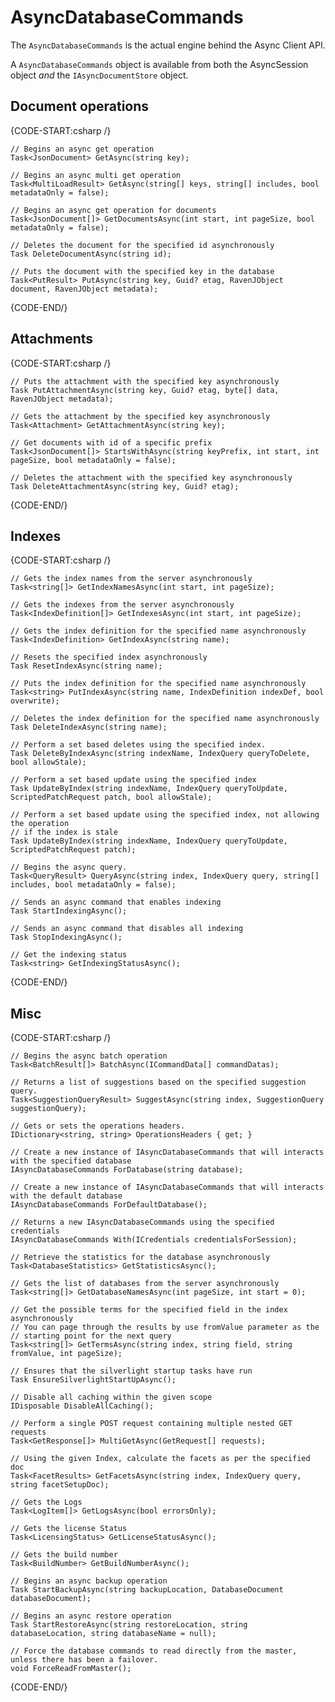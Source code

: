 # AsyncDatabaseCommands

The `AsyncDatabaseCommands` is the actual engine behind the Async Client API. 

A `AsyncDatabaseCommands` object is available from both the AsyncSession object _and_ the `IAsyncDocumentStore` object.

## Document operations

{CODE-START:csharp /}

	// Begins an async get operation
	Task<JsonDocument> GetAsync(string key);

	// Begins an async multi get operation
	Task<MultiLoadResult> GetAsync(string[] keys, string[] includes, bool metadataOnly = false);

	// Begins an async get operation for documents
	Task<JsonDocument[]> GetDocumentsAsync(int start, int pageSize, bool metadataOnly = false);

	// Deletes the document for the specified id asynchronously
	Task DeleteDocumentAsync(string id);

	// Puts the document with the specified key in the database
	Task<PutResult> PutAsync(string key, Guid? etag, RavenJObject document, RavenJObject metadata);

{CODE-END/}

## Attachments

{CODE-START:csharp /}

  	// Puts the attachment with the specified key asynchronously
	Task PutAttachmentAsync(string key, Guid? etag, byte[] data, RavenJObject metadata);

	// Gets the attachment by the specified key asynchronously
	Task<Attachment> GetAttachmentAsync(string key);

	// Get documents with id of a specific prefix
	Task<JsonDocument[]> StartsWithAsync(string keyPrefix, int start, int pageSize, bool metadataOnly = false);

	// Deletes the attachment with the specified key asynchronously
	Task DeleteAttachmentAsync(string key, Guid? etag);

{CODE-END/}
    
## Indexes

{CODE-START:csharp /}

	// Gets the index names from the server asynchronously
	Task<string[]> GetIndexNamesAsync(int start, int pageSize);

	// Gets the indexes from the server asynchronously
	Task<IndexDefinition[]> GetIndexesAsync(int start, int pageSize);

	// Gets the index definition for the specified name asynchronously
	Task<IndexDefinition> GetIndexAsync(string name);

	// Resets the specified index asynchronously
	Task ResetIndexAsync(string name);

	// Puts the index definition for the specified name asynchronously
	Task<string> PutIndexAsync(string name, IndexDefinition indexDef, bool overwrite);

	// Deletes the index definition for the specified name asynchronously
	Task DeleteIndexAsync(string name);

	// Perform a set based deletes using the specified index.
	Task DeleteByIndexAsync(string indexName, IndexQuery queryToDelete, bool allowStale);

	// Perform a set based update using the specified index
	Task UpdateByIndex(string indexName, IndexQuery queryToUpdate, ScriptedPatchRequest patch, bool allowStale);

	// Perform a set based update using the specified index, not allowing the operation
	// if the index is stale
	Task UpdateByIndex(string indexName, IndexQuery queryToUpdate, ScriptedPatchRequest patch);

	// Begins the async query.
	Task<QueryResult> QueryAsync(string index, IndexQuery query, string[] includes, bool metadataOnly = false);

	// Sends an async command that enables indexing
	Task StartIndexingAsync();

	// Sends an async command that disables all indexing
	Task StopIndexingAsync();

	// Get the indexing status
	Task<string> GetIndexingStatusAsync();

{CODE-END/}
    

    
## Misc

{CODE-START:csharp /}

	// Begins the async batch operation
	Task<BatchResult[]> BatchAsync(ICommandData[] commandDatas);

	// Returns a list of suggestions based on the specified suggestion query.
	Task<SuggestionQueryResult> SuggestAsync(string index, SuggestionQuery suggestionQuery);

	// Gets or sets the operations headers.
	IDictionary<string, string> OperationsHeaders { get; }

	// Create a new instance of IAsyncDatabaseCommands that will interacts with the specified database
	IAsyncDatabaseCommands ForDatabase(string database);

	// Create a new instance of IAsyncDatabaseCommands that will interacts with the default database
	IAsyncDatabaseCommands ForDefaultDatabase();

	// Returns a new IAsyncDatabaseCommands using the specified credentials
	IAsyncDatabaseCommands With(ICredentials credentialsForSession);

	// Retrieve the statistics for the database asynchronously
	Task<DatabaseStatistics> GetStatisticsAsync();

	// Gets the list of databases from the server asynchronously
	Task<string[]> GetDatabaseNamesAsync(int pageSize, int start = 0);

	// Get the possible terms for the specified field in the index asynchronously
	// You can page through the results by use fromValue parameter as the 
	// starting point for the next query
	Task<string[]> GetTermsAsync(string index, string field, string fromValue, int pageSize);

	// Ensures that the silverlight startup tasks have run
	Task EnsureSilverlightStartUpAsync();

	// Disable all caching within the given scope
	IDisposable DisableAllCaching();

	// Perform a single POST request containing multiple nested GET requests
	Task<GetResponse[]> MultiGetAsync(GetRequest[] requests);

	// Using the given Index, calculate the facets as per the specified doc
	Task<FacetResults> GetFacetsAsync(string index, IndexQuery query, string facetSetupDoc);

	// Gets the Logs
	Task<LogItem[]> GetLogsAsync(bool errorsOnly);

	// Gets the license Status
	Task<LicensingStatus> GetLicenseStatusAsync();

	// Gets the build number
	Task<BuildNumber> GetBuildNumberAsync();

	// Begins an async backup operation
	Task StartBackupAsync(string backupLocation, DatabaseDocument databaseDocument);

	// Begins an async restore operation
	Task StartRestoreAsync(string restoreLocation, string databaseLocation, string databaseName = null);

	// Force the database commands to read directly from the master, unless there has been a failover.
	void ForceReadFromMaster();

{CODE-END/}